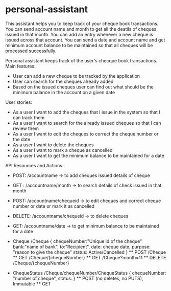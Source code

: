 # personal-assistant
This assistant helps you to keep track of your cheque book transactions.
You can send account name and month to get all the deatils of cheques issued in that month.
You can add an entry whenever a new cheque is issued across that account.
You can send a date and account name and get minimum account balance to be maintained so that all cheques will be processed successfully.

Personal assistant keeps track of the user's checque book transactions. 
Main features:
* User can add a new cheque to be tracked by the application
* User can search for the cheques already added
* Based on the issued cheques user can find out what should be the minimum balance in the account on a given date


User stories:
* As a user I want to add the cheques that I issue in the system so that I can track them
* As a user I want to search for the already issued cheques so that I can review them
* As a user I want to edit the cheques to correct the cheque number or the date
* As a user I want to delete the cheques
* As a user I want to mark a cheque as cancelled
* As a user I want to get the minimum balance to be maintained for a date

API Resources and Actions:
* POST: /accountname              -> to add cheques issued details of cheque 
* GET : /accountname/month        -> to search details of check issued in that month 
* POST: /accountname/chequeid     -> to edit cheques and correct cheque number or date or mark it as cancelled 
* DELETE: /accountname/chequeid   -> to delete cheques
* GET: /accountname/date          -> to get minimum balance to be maintained for a date 


* Cheque /Cheque
   {
    chequeNumber:"Unique id of the cheque"
    bank:"name of bank",
    to:"Recipient",
    date: cheque date,
    purpose: "reason to give the cheque"
    status: Active/Cancelled
   }
 ** POST /Cheque
 ** GET /Cheque/{chequeNumber}
 ** GET /Cheque?month=11
 ** DELETE /Cheque/{chequeNumber}
 
 * ChequeStatus /Cheque/chequeNumber/ChequeStatus
    {
    chequeNumber: "number of cheque",
    status: 
    }
 ** POST (no deletes, no PUTS), Immutable
 ** GET 
